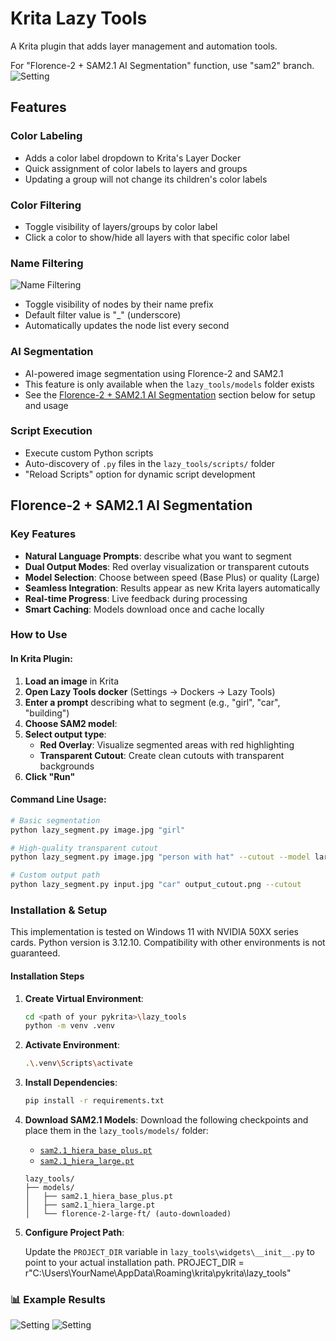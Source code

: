 # Krita Lazy Tools

A Krita plugin that adds layer management and automation tools.

For "Florence-2 + SAM2.1 AI Segmentation" function, use "sam2" branch.
![Setting](./lazy_tools/images/1.png)

## Features
### Color Labeling
- Adds a color label dropdown to Krita's Layer Docker
- Quick assignment of color labels to layers and groups
- Updating a group will not change its children's color labels

### Color Filtering
- Toggle visibility of layers/groups by color label
- Click a color to show/hide all layers with that specific color label

### Name Filtering
![Name Filtering](./lazy_tools/images/2.png)
- Toggle visibility of nodes by their name prefix
- Default filter value is "_" (underscore)
- Automatically updates the node list every second

### AI Segmentation
- AI-powered image segmentation using Florence-2 and SAM2.1
- This feature is only available when the `lazy_tools/models` folder exists
- See the [Florence-2 + SAM2.1 AI Segmentation](#florence-2--sam21-ai-segmentation) section below for setup and usage

### Script Execution
- Execute custom Python scripts
- Auto-discovery of `.py` files in the `lazy_tools/scripts/` folder
- "Reload Scripts" option for dynamic script development

## Florence-2 + SAM2.1 AI Segmentation

### Key Features

- **Natural Language Prompts**: describe what you want to segment
- **Dual Output Modes**: Red overlay visualization or transparent cutouts
- **Model Selection**: Choose between speed (Base Plus) or quality (Large)
- **Seamless Integration**: Results appear as new Krita layers automatically
- **Real-time Progress**: Live feedback during processing
- **Smart Caching**: Models download once and cache locally

### How to Use

#### In Krita Plugin:
1. **Load an image** in Krita
2. **Open Lazy Tools docker** (Settings → Dockers → Lazy Tools)
3. **Enter a prompt** describing what to segment (e.g., "girl", "car", "building")
4. **Choose SAM2 model**:
5. **Select output type**:
   - **Red Overlay**: Visualize segmented areas with red highlighting
   - **Transparent Cutout**: Create clean cutouts with transparent backgrounds
6. **Click "Run"**

#### Command Line Usage:
```bash
# Basic segmentation
python lazy_segment.py image.jpg "girl"

# High-quality transparent cutout
python lazy_segment.py image.jpg "person with hat" --cutout --model large

# Custom output path
python lazy_segment.py input.jpg "car" output_cutout.png --cutout
```

### Installation & Setup

This implementation is tested on Windows 11 with NVIDIA 50XX series cards.
Python version is 3.12.10.
Compatibility with other environments is not guaranteed.

#### Installation Steps

1. **Create Virtual Environment**:
   ```bash
   cd <path of your pykrita>\lazy_tools
   python -m venv .venv
   ```

2. **Activate Environment**:
   ```bash
   .\.venv\Scripts\activate
   ```

3. **Install Dependencies**:
   ```bash
   pip install -r requirements.txt
   ```

4. **Download SAM2.1 Models**:
   Download the following checkpoints and place them in the `lazy_tools/models/` folder:
   - [`sam2.1_hiera_base_plus.pt`](https://huggingface.co/facebook/sam2.1-hiera-base-plus/tree/main)
   - [`sam2.1_hiera_large.pt`](https://huggingface.co/facebook/sam2.1-hiera-large/tree/main) 

   ```
   lazy_tools/
   ├── models/
   │   ├── sam2.1_hiera_base_plus.pt
   │   ├── sam2.1_hiera_large.pt
   │   └── florence-2-large-ft/ (auto-downloaded)
   ```

5. **Configure Project Path**:
   
   Update the `PROJECT_DIR` variable in `lazy_tools\widgets\__init__.py` to point to your actual installation path.
   PROJECT_DIR = r"C:\Users\YourName\AppData\Roaming\krita\pykrita\lazy_tools"


### 📊 Example Results

![Setting](./lazy_tools/images/seg_example1.png)
![Setting](./lazy_tools/images/seg_example2.png)